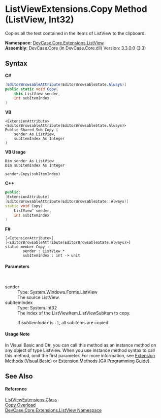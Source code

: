 # ListViewExtensions.Copy Method (ListView, Int32)
 

Copies all the text contained in the items of ListView to the clipboard.

**Namespace:**&nbsp;<a href="N_DevCase_Core_Extensions_ListView">DevCase.Core.Extensions.ListView</a><br />**Assembly:**&nbsp;DevCase.Core (in DevCase.Core.dll) Version: 3.3.0.0 (3.3)

## Syntax

**C#**<br />
``` C#
[EditorBrowsableAttribute(EditorBrowsableState.Always)]
public static void Copy(
	this ListView sender,
	int subItemIndex
)
```

**VB**<br />
``` VB
<ExtensionAttribute>
<EditorBrowsableAttribute(EditorBrowsableState.Always)>
Public Shared Sub Copy ( 
	sender As ListView,
	subItemIndex As Integer
)
```

**VB Usage**<br />
``` VB Usage
Dim sender As ListView
Dim subItemIndex As Integer

sender.Copy(subItemIndex)
```

**C++**<br />
``` C++
public:
[ExtensionAttribute]
[EditorBrowsableAttribute(EditorBrowsableState::Always)]
static void Copy(
	ListView^ sender, 
	int subItemIndex
)
```

**F#**<br />
``` F#
[<ExtensionAttribute>]
[<EditorBrowsableAttribute(EditorBrowsableState.Always)>]
static member Copy : 
        sender : ListView * 
        subItemIndex : int -> unit 

```


#### Parameters
&nbsp;<dl><dt>sender</dt><dd>Type: System.Windows.Forms.ListView<br />The source ListView.</dd><dt>subItemIndex</dt><dd>Type: System.Int32<br />The index of the ListViewItem.ListViewSubItem to copy. 

 If *subItemIndex* is `-1`, all subitems are copied.</dd></dl>

#### Usage Note
In Visual Basic and C#, you can call this method as an instance method on any object of type ListView. When you use instance method syntax to call this method, omit the first parameter. For more information, see <a href="https://docs.microsoft.com/dotnet/visual-basic/programming-guide/language-features/procedures/extension-methods">Extension Methods (Visual Basic)</a> or <a href="https://docs.microsoft.com/dotnet/csharp/programming-guide/classes-and-structs/extension-methods">Extension Methods (C# Programming Guide)</a>.

## See Also


#### Reference
<a href="T_DevCase_Core_Extensions_ListView_ListViewExtensions">ListViewExtensions Class</a><br /><a href="Overload_DevCase_Core_Extensions_ListView_ListViewExtensions_Copy">Copy Overload</a><br /><a href="N_DevCase_Core_Extensions_ListView">DevCase.Core.Extensions.ListView Namespace</a><br />